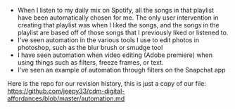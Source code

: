 - When I listen to my daily mix on Spotify, all the songs in that playlist have been automatically chosen for me. The only user intervention in creating that playlist was when I liked the songs, and the songs in the playlist are based off of those songs that I previously liked or listened to.
- I've seen automation in the various tools I use to edit photos in photoshop, such as the blur brush or smudge tool
- I have seen automation when video editing (Adobe premiere) when using things such as filters, freeze frames, or text.
- I've seen an example of automation through filters on the Snapchat app

Here is the repo for our revision history, this is just a copy of our file:
https://github.com/jeepy33/cdm-digital-affordances/blob/master/automation.md
